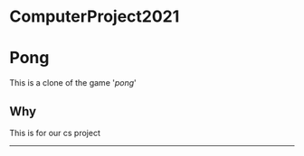 # ComputerProject2021

# **Pong**
This is a clone of the game '*pong*'



## Why
This is for our cs project
___

